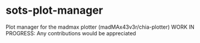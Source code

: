 # sots-plot-manager
Plot manager for the madmax plotter (madMAx43v3r/chia-plotter)
WORK IN PROGRESS: Any contributions would be appreciated

